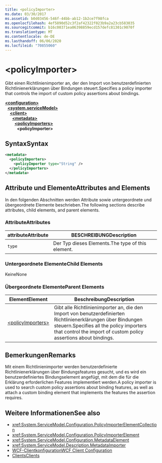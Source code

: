 ```yaml
---
title: <policyImporter>
ms.date: 03/30/2017
ms.assetid: b0d03456-546f-44bb-ab12-1b2ce7f98fca
ms.openlocfilehash: 4ef5890d52c3f2af42322f023b9a2a23cb583035
ms.sourcegitcommit: b16c00371ea06398859ecd157defc81301c9070f
ms.translationtype: MT
ms.contentlocale: de-DE
ms.lasthandoff: 06/06/2020
ms.locfileid: "70855060"
---
```

# \<policyImporter>
<span data-ttu-id="a723d-101">Gibt einen Richtlinienimporter an, der den Import von benutzerdefinierten Richtlinienerklärungen über Bindungen steuert.</span><span class="sxs-lookup"><span data-stu-id="a723d-101">Specifies a policy importer that controls the import of custom policy assertions about bindings.</span></span>  
  
[**\<configuration>**](../configuration-element.md)\
&nbsp;&nbsp;[**\<system.serviceModel>**](system-servicemodel.md)\
&nbsp;&nbsp;&nbsp;&nbsp;[**\<client>**](client.md)\
&nbsp;&nbsp;&nbsp;&nbsp;&nbsp;&nbsp;[**\<metadata>**](metadata.md)\
&nbsp;&nbsp;&nbsp;&nbsp;&nbsp;&nbsp;&nbsp;&nbsp;[**\<policyImporters>**](policyimporters.md)  
&nbsp;&nbsp;&nbsp;&nbsp;&nbsp;&nbsp;&nbsp;&nbsp;&nbsp;&nbsp;**\<policyImporter>**  
  
## <a name="syntax"></a><span data-ttu-id="a723d-102">Syntax</span><span class="sxs-lookup"><span data-stu-id="a723d-102">Syntax</span></span>  
  
```xml  
<metadata>
  <policyImporters>
    <policyImporter type="String" />
  </policyImporters>
</metadata>
```  
  
## <a name="attributes-and-elements"></a><span data-ttu-id="a723d-103">Attribute und Elemente</span><span class="sxs-lookup"><span data-stu-id="a723d-103">Attributes and Elements</span></span>  
 <span data-ttu-id="a723d-104">In den folgenden Abschnitten werden Attribute sowie untergeordnete und übergeordnete Elemente beschrieben.</span><span class="sxs-lookup"><span data-stu-id="a723d-104">The following sections describe attributes, child elements, and parent elements.</span></span>  
  
### <a name="attributes"></a><span data-ttu-id="a723d-105">Attribute</span><span class="sxs-lookup"><span data-stu-id="a723d-105">Attributes</span></span>  
  
|<span data-ttu-id="a723d-106">attribute</span><span class="sxs-lookup"><span data-stu-id="a723d-106">Attribute</span></span>|<span data-ttu-id="a723d-107">BESCHREIBUNG</span><span class="sxs-lookup"><span data-stu-id="a723d-107">Description</span></span>|  
|---------------|-----------------|  
|`type`|<span data-ttu-id="a723d-108">Der Typ dieses Elements.</span><span class="sxs-lookup"><span data-stu-id="a723d-108">The type of this element.</span></span>|  
  
### <a name="child-elements"></a><span data-ttu-id="a723d-109">Untergeordnete Elemente</span><span class="sxs-lookup"><span data-stu-id="a723d-109">Child Elements</span></span>  
 <span data-ttu-id="a723d-110">Keine</span><span class="sxs-lookup"><span data-stu-id="a723d-110">None</span></span>  
  
### <a name="parent-elements"></a><span data-ttu-id="a723d-111">Übergeordnete Elemente</span><span class="sxs-lookup"><span data-stu-id="a723d-111">Parent Elements</span></span>  
  
|<span data-ttu-id="a723d-112">Element</span><span class="sxs-lookup"><span data-stu-id="a723d-112">Element</span></span>|<span data-ttu-id="a723d-113">Beschreibung</span><span class="sxs-lookup"><span data-stu-id="a723d-113">Description</span></span>|  
|-------------|-----------------|  
|[\<policyImporters>](policyimporters.md)|<span data-ttu-id="a723d-114">Gibt alle Richtlinienimporter an, die den Import von benutzerdefinierten Richtlinienerklärungen über Bindungen steuern.</span><span class="sxs-lookup"><span data-stu-id="a723d-114">Specifies all the policy importers that control the import of custom policy assertions about bindings.</span></span>|  
  
## <a name="remarks"></a><span data-ttu-id="a723d-115">Bemerkungen</span><span class="sxs-lookup"><span data-stu-id="a723d-115">Remarks</span></span>  
 <span data-ttu-id="a723d-116">Mit einem Richtlinienimporter werden benutzerdefinierte Richtlinienerklärungen über Bindungsfeatures gesucht, und es wird ein benutzerdefiniertes Bindungselement angefügt, mit dem die für die Erklärung erforderlichen Features implementiert werden.</span><span class="sxs-lookup"><span data-stu-id="a723d-116">A policy importer is used to search custom policy assertions about binding features, as well as attach a custom binding element that implements the features the assertion requires.</span></span>  
  
## <a name="see-also"></a><span data-ttu-id="a723d-117">Weitere Informationen</span><span class="sxs-lookup"><span data-stu-id="a723d-117">See also</span></span>

- <xref:System.ServiceModel.Configuration.PolicyImporterElementCollection>
- <xref:System.ServiceModel.Configuration.PolicyImporterElement>
- <xref:System.ServiceModel.Configuration.MetadataElement>
- <xref:System.ServiceModel.Description.MetadataImporter>
- [<span data-ttu-id="a723d-118">WCF-Clientkonfiguration</span><span class="sxs-lookup"><span data-stu-id="a723d-118">WCF Client Configuration</span></span>](../../../wcf/feature-details/client-configuration.md)
- [<span data-ttu-id="a723d-119">Clients</span><span class="sxs-lookup"><span data-stu-id="a723d-119">Clients</span></span>](../../../wcf/feature-details/clients.md)

